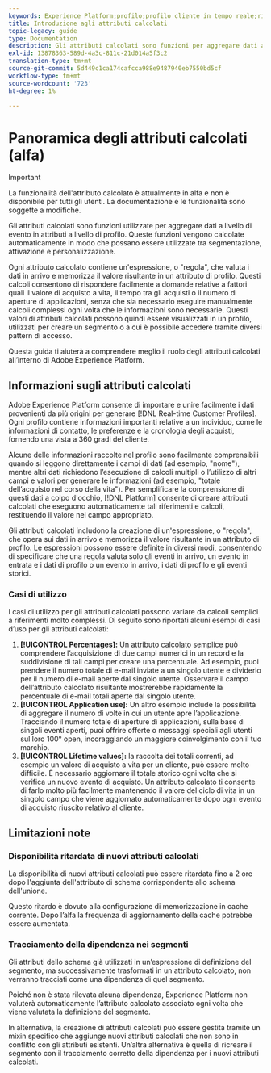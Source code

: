 ```yaml
---
keywords: Experience Platform;profilo;profilo cliente in tempo reale;risoluzione dei problemi;API
title: Introduzione agli attributi calcolati
topic-legacy: guide
type: Documentation
description: Gli attributi calcolati sono funzioni per aggregare dati a livello di evento in attributi a livello di profilo. Queste funzioni vengono calcolate automaticamente in modo che possano essere utilizzate tra segmentazione, attivazione e personalizzazione.
exl-id: 13878363-589d-4a3c-811c-21d014a5f3c2
translation-type: tm+mt
source-git-commit: 5d449c1ca174cafcca988e9487940eb7550bd5cf
workflow-type: tm+mt
source-wordcount: '723'
ht-degree: 1%

---
```


# Panoramica degli attributi calcolati (alfa)

>[!IMPORTANT]
>
>La funzionalità dell&#39;attributo calcolato è attualmente in alfa e non è disponibile per tutti gli utenti. La documentazione e le funzionalità sono soggette a modifiche.

Gli attributi calcolati sono funzioni utilizzate per aggregare dati a livello di evento in attributi a livello di profilo. Queste funzioni vengono calcolate automaticamente in modo che possano essere utilizzate tra segmentazione, attivazione e personalizzazione.

Ogni attributo calcolato contiene un&#39;espressione, o &quot;regola&quot;, che valuta i dati in arrivo e memorizza il valore risultante in un attributo di profilo. Questi calcoli consentono di rispondere facilmente a domande relative a fattori quali il valore di acquisto a vita, il tempo tra gli acquisti o il numero di aperture di applicazioni, senza che sia necessario eseguire manualmente calcoli complessi ogni volta che le informazioni sono necessarie. Questi valori di attributi calcolati possono quindi essere visualizzati in un profilo, utilizzati per creare un segmento o a cui è possibile accedere tramite diversi pattern di accesso.

Questa guida ti aiuterà a comprendere meglio il ruolo degli attributi calcolati all’interno di Adobe Experience Platform.

## Informazioni sugli attributi calcolati

Adobe Experience Platform consente di importare e unire facilmente i dati provenienti da più origini per generare [!DNL Real-time Customer Profiles]. Ogni profilo contiene informazioni importanti relative a un individuo, come le informazioni di contatto, le preferenze e la cronologia degli acquisti, fornendo una vista a 360 gradi del cliente.

Alcune delle informazioni raccolte nel profilo sono facilmente comprensibili quando si leggono direttamente i campi di dati (ad esempio, &quot;nome&quot;), mentre altri dati richiedono l’esecuzione di calcoli multipli o l’utilizzo di altri campi e valori per generare le informazioni (ad esempio, &quot;totale dell’acquisto nel corso della vita&quot;). Per semplificare la comprensione di questi dati a colpo d&#39;occhio, [!DNL Platform] consente di creare attributi calcolati che eseguono automaticamente tali riferimenti e calcoli, restituendo il valore nel campo appropriato.

Gli attributi calcolati includono la creazione di un&#39;espressione, o &quot;regola&quot;, che opera sui dati in arrivo e memorizza il valore risultante in un attributo di profilo. Le espressioni possono essere definite in diversi modi, consentendo di specificare che una regola valuta solo gli eventi in arrivo, un evento in entrata e i dati di profilo o un evento in arrivo, i dati di profilo e gli eventi storici.

### Casi di utilizzo

I casi di utilizzo per gli attributi calcolati possono variare da calcoli semplici a riferimenti molto complessi. Di seguito sono riportati alcuni esempi di casi d’uso per gli attributi calcolati:

1. **[!UICONTROL Percentages]:** Un attributo calcolato semplice può comprendere l’acquisizione di due campi numerici in un record e la suddivisione di tali campi per creare una percentuale. Ad esempio, puoi prendere il numero totale di e-mail inviate a un singolo utente e dividerlo per il numero di e-mail aperte dal singolo utente. Osservare il campo dell’attributo calcolato risultante mostrerebbe rapidamente la percentuale di e-mail totali aperte dal singolo utente.
1. **[!UICONTROL Application use]:** Un altro esempio include la possibilità di aggregare il numero di volte in cui un utente apre l’applicazione. Tracciando il numero totale di aperture di applicazioni, sulla base di singoli eventi aperti, puoi offrire offerte o messaggi speciali agli utenti sul loro 100° open, incoraggiando un maggiore coinvolgimento con il tuo marchio.
1. **[!UICONTROL Lifetime values]:** la raccolta dei totali correnti, ad esempio un valore di acquisto a vita per un cliente, può essere molto difficile. È necessario aggiornare il totale storico ogni volta che si verifica un nuovo evento di acquisto. Un attributo calcolato ti consente di farlo molto più facilmente mantenendo il valore del ciclo di vita in un singolo campo che viene aggiornato automaticamente dopo ogni evento di acquisto riuscito relativo al cliente.

## Limitazioni note

### Disponibilità ritardata di nuovi attributi calcolati

La disponibilità di nuovi attributi calcolati può essere ritardata fino a 2 ore dopo l&#39;aggiunta dell&#39;attributo di schema corrispondente allo schema dell&#39;unione.

Questo ritardo è dovuto alla configurazione di memorizzazione in cache corrente. Dopo l’alfa la frequenza di aggiornamento della cache potrebbe essere aumentata.

### Tracciamento della dipendenza nei segmenti

Gli attributi dello schema già utilizzati in un’espressione di definizione del segmento, ma successivamente trasformati in un attributo calcolato, non verranno tracciati come una dipendenza di quel segmento.

Poiché non è stata rilevata alcuna dipendenza, Experience Platform non valuterà automaticamente l’attributo calcolato associato ogni volta che viene valutata la definizione del segmento.

In alternativa, la creazione di attributi calcolati può essere gestita tramite un mixin specifico che aggiunge nuovi attributi calcolati che non sono in conflitto con gli attributi esistenti. Un’altra alternativa è quella di ricreare il segmento con il tracciamento corretto della dipendenza per i nuovi attributi calcolati.
